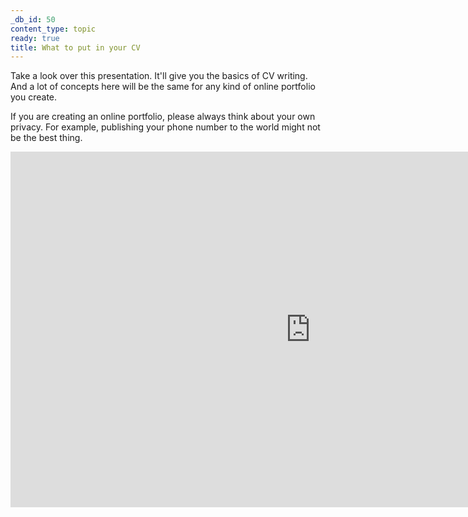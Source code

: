 ```yaml
---
_db_id: 50
content_type: topic
ready: true
title: What to put in your CV
---
```


Take a look over this presentation. It'll give you the basics of CV writing. And a lot of concepts here will be the same for any kind of online portfolio you create.

If you are creating an online portfolio, please always think about your own privacy. For example, publishing your phone number to the world might not be the best thing.

<iframe src="https://docs.google.com/presentation/d/e/2PACX-1vTzsii9V5abHli711nh-KsPanevPU8XD2F9rx72nMpGgrXMPegSwiXQtFLZ5tbabnVebgmduFt11BE-/embed?start=false&loop=true&delayms=3000" frameborder="0" width="960" height="569" allowfullscreen="true" mozallowfullscreen="true" webkitallowfullscreen="true"></iframe>
